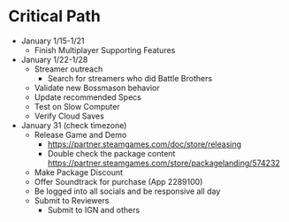 # Critical Path
- January 1/15-1/21
    - Finish Multiplayer Supporting Features
- January 1/22-1/28
    - Streamer outreach
        - Search for streamers who did Battle Brothers
    - Validate new Bossmason behavior
    - Update recommended Specs
    - Test on Slow Computer
    - Verify Cloud Saves
- January 31 (check timezone)
    - Release Game and Demo
        - https://partner.steamgames.com/doc/store/releasing
        - Double check the package content https://partner.steamgames.com/store/packagelanding/574232
    - Make Package Discount
    - Offer Soundtrack for purchase (App 2289100)
    - Be logged into all socials and be responsive all day
    - Submit to Reviewers
        - Submit to IGN and others